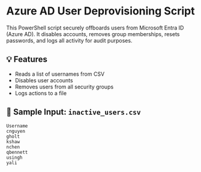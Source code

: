 # Azure AD User Deprovisioning Script

This PowerShell script securely offboards users from Microsoft Entra ID (Azure AD). It disables accounts, removes group memberships, resets passwords, and logs all activity for audit purposes.

## 💡 Features
- Reads a list of usernames from CSV
- Disables user accounts
- Removes users from all security groups
- Logs actions to a file

## 🧪 Sample Input: `inactive_users.csv`
```csv
Username
cnguyen
gholt
kshaw
nchen
qbennett
usingh
yali
